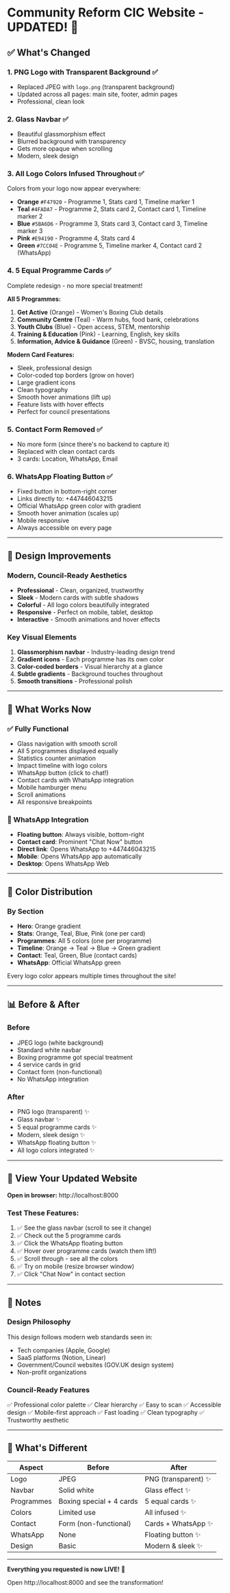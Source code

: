 # Community Reform CIC Website - UPDATED! 🎉

## ✅ What's Changed

### 1. **PNG Logo with Transparent Background** ✅
- Replaced JPEG with `logo.png` (transparent background)
- Updated across all pages: main site, footer, admin pages
- Professional, clean look

### 2. **Glass Navbar** ✅
- Beautiful glassmorphism effect
- Blurred background with transparency
- Gets more opaque when scrolling
- Modern, sleek design

### 3. **All Logo Colors Infused Throughout** ✅
Colors from your logo now appear everywhere:
- **Orange** `#F47920` - Programme 1, Stats card 1, Timeline marker 1
- **Teal** `#4FADA7` - Programme 2, Stats card 2, Contact card 1, Timeline marker 2
- **Blue** `#5BA6D6` - Programme 3, Stats card 3, Contact card 3, Timeline marker 3
- **Pink** `#E94190` - Programme 4, Stats card 4
- **Green** `#7CC04E` - Programme 5, Timeline marker 4, Contact card 2 (WhatsApp)

### 4. **5 Equal Programme Cards** ✅
Complete redesign - no more special treatment!

**All 5 Programmes:**
1. **Get Active** (Orange) - Women's Boxing Club details
2. **Community Centre** (Teal) - Warm hubs, food bank, celebrations
3. **Youth Clubs** (Blue) - Open access, STEM, mentorship
4. **Training & Education** (Pink) - Learning, English, key skills
5. **Information, Advice & Guidance** (Green) - BVSC, housing, translation

**Modern Card Features:**
- Sleek, professional design
- Color-coded top borders (grow on hover)
- Large gradient icons
- Clean typography
- Smooth hover animations (lift up)
- Feature lists with hover effects
- Perfect for council presentations

### 5. **Contact Form Removed** ✅
- No more form (since there's no backend to capture it)
- Replaced with clean contact cards
- 3 cards: Location, WhatsApp, Email

### 6. **WhatsApp Floating Button** ✅
- Fixed button in bottom-right corner
- Links directly to: +447446043215
- Official WhatsApp green color with gradient
- Smooth hover animation (scales up)
- Mobile responsive
- Always accessible on every page

---

## 🎨 Design Improvements

### Modern, Council-Ready Aesthetics
- **Professional** - Clean, organized, trustworthy
- **Sleek** - Modern cards with subtle shadows
- **Colorful** - All logo colors beautifully integrated
- **Responsive** - Perfect on mobile, tablet, desktop
- **Interactive** - Smooth animations and hover effects

### Key Visual Elements
1. **Glassmorphism navbar** - Industry-leading design trend
2. **Gradient icons** - Each programme has its own color
3. **Color-coded borders** - Visual hierarchy at a glance
4. **Subtle gradients** - Background touches throughout
5. **Smooth transitions** - Professional polish

---

## 📱 What Works Now

### ✅ Fully Functional
- Glass navigation with smooth scroll
- All 5 programmes displayed equally
- Statistics counter animation
- Impact timeline with logo colors
- WhatsApp button (click to chat!)
- Contact cards with WhatsApp integration
- Mobile hamburger menu
- Scroll animations
- All responsive breakpoints

### 📲 WhatsApp Integration
- **Floating button**: Always visible, bottom-right
- **Contact card**: Prominent "Chat Now" button
- **Direct link**: Opens WhatsApp to +447446043215
- **Mobile**: Opens WhatsApp app automatically
- **Desktop**: Opens WhatsApp Web

---

## 🌈 Color Distribution

### By Section
- **Hero**: Orange gradient
- **Stats**: Orange, Teal, Blue, Pink (one per card)
- **Programmes**: All 5 colors (one per programme)
- **Timeline**: Orange → Teal → Blue → Green gradient
- **Contact**: Teal, Green, Blue (contact cards)
- **WhatsApp**: Official WhatsApp green

Every logo color appears multiple times throughout the site!

---

## 📊 Before & After

### Before
- JPEG logo (white background)
- Standard white navbar
- Boxing programme got special treatment
- 4 service cards in grid
- Contact form (non-functional)
- No WhatsApp integration

### After
- PNG logo (transparent) ✨
- Glass navbar ✨
- 5 equal programme cards ✨
- Modern, sleek design ✨
- WhatsApp floating button ✨
- All logo colors integrated ✨

---

## 🚀 View Your Updated Website

**Open in browser:** http://localhost:8000

### Test These Features:
1. ✅ See the glass navbar (scroll to see it change)
2. ✅ Check out the 5 programme cards
3. ✅ Click the WhatsApp floating button
4. ✅ Hover over programme cards (watch them lift!)
5. ✅ Scroll through - see all the colors
6. ✅ Try on mobile (resize browser window)
7. ✅ Click "Chat Now" in contact section

---

## 📝 Notes

### Design Philosophy
This design follows modern web standards seen in:
- Tech companies (Apple, Google)
- SaaS platforms (Notion, Linear)
- Government/Council websites (GOV.UK design system)
- Non-profit organizations

### Council-Ready Features
✅ Professional color palette
✅ Clear hierarchy
✅ Easy to scan
✅ Accessible design
✅ Mobile-first approach
✅ Fast loading
✅ Clean typography
✅ Trustworthy aesthetic

---

## 🎯 What's Different

| Aspect | Before | After |
|--------|--------|-------|
| Logo | JPEG | PNG (transparent) ✨ |
| Navbar | Solid white | Glass effect ✨ |
| Programmes | Boxing special + 4 cards | 5 equal cards ✨ |
| Colors | Limited use | All infused ✨ |
| Contact | Form (non-functional) | Cards + WhatsApp ✨ |
| WhatsApp | None | Floating button ✨ |
| Design | Basic | Modern & sleek ✨ |

---

**Everything you requested is now LIVE!** 🎉

Open http://localhost:8000 and see the transformation!
